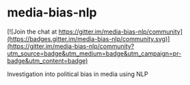 # media-bias-nlp

[![Join the chat at https://gitter.im/media-bias-nlp/community](https://badges.gitter.im/media-bias-nlp/community.svg)](https://gitter.im/media-bias-nlp/community?utm_source=badge&utm_medium=badge&utm_campaign=pr-badge&utm_content=badge)

Investigation into political bias in media using NLP
